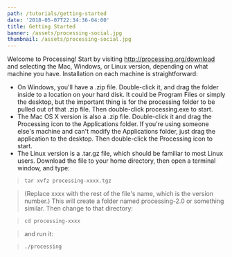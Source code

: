```yaml
---
path: /tutorials/getting-started
date: '2018-05-07T22:34:36-04:00'
title: Getting Started
banner: /assets/processing-social.jpg
thumbnail: /assets/processing-social.jpg
---
```

Welcome to Processing! Start by visiting http://processing.org/download and selecting the Mac, Windows, or Linux version, depending on what machine you have. Installation on each machine is straightforward:

* On Windows, you'll have a .zip file. Double-click it, and drag the folder inside to a location on your hard disk. It could be Program Files or simply the desktop, but the important thing is for the processing folder to be pulled out of that .zip file. Then double-click processing.exe to start.
* The Mac OS X version is also a .zip file. Double-click it and drag the Processing icon to the Applications folder. If you're using someone else's machine and can't modify the Applications folder, just drag the application to the desktop. Then double-click the Processing icon to start.
* The Linux version is a .tar.gz file, which should be familiar to most Linux users. Download the file to your home directory, then open a terminal window, and type:

>`tar xvfz processing-xxxx.tgz`

>(Replace xxxx with the rest of the file's name, which is the version number.) This will create a folder named processing-2.0 or something similar. Then change to that directory:

>`cd processing-xxxx`

>and run it:

>`./processing`
